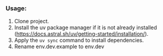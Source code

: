 ### Usage:

1. Clone project.
2. Install the uv package manager if it is not already installed 
   (https://docs.astral.sh/uv/getting-started/installation/).
3. Apply the `uv sync` command to install dependencies.
4. Rename env.dev.example to env.dev